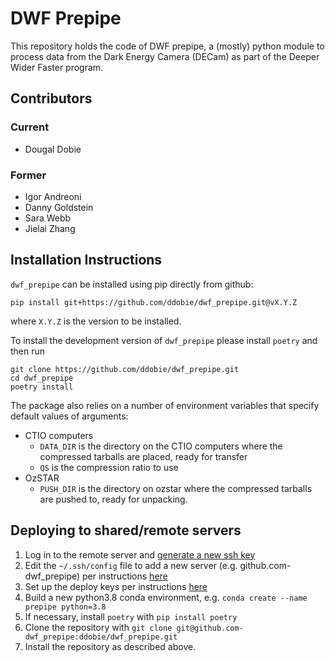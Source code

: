 # DWF Prepipe

This repository holds the code of DWF prepipe, a (mostly) python module to process data from the Dark Energy Camera (DECam) as part of the Deeper Wider Faster program.

## Contributors
### Current

* Dougal Dobie

### Former
* Igor Andreoni
* Danny Goldstein
* Sara Webb
* Jielai Zhang

## Installation Instructions
`dwf_prepipe` can be installed using pip directly from github:
```
pip install git+https://github.com/ddobie/dwf_prepipe.git@vX.Y.Z
```
where `X.Y.Z` is the version to be installed.

To install the development version of `dwf_prepipe` please install `poetry` and then run
```
git clone https://github.com/ddobie/dwf_prepipe.git
cd dwf_prepipe
poetry install
```

The package also relies on a number of environment variables that specify default values of arguments:
* CTIO computers
  * `DATA_DIR` is the directory on the CTIO computers where the compressed tarballs are placed, ready for transfer
  * `QS` is the compression ratio to use
* OzSTAR
  * `PUSH_DIR` is the directory on ozstar where the compressed tarballs are pushed to, ready for unpacking.

## Deploying to shared/remote servers
1. Log in to the remote server and [generate a new ssh key](https://docs.github.com/en/authentication/connecting-to-github-with-ssh/generating-a-new-ssh-key-and-adding-it-to-the-ssh-agent#generating-a-new-ssh-key)
2. Edit the `~/.ssh/config` file to add a new server (e.g. github.com-dwf_prepipe) per instructions [here](https://docs.github.com/en/developers/overview/managing-deploy-keys#using-multiple-repositories-on-one-server)
3. Set up the deploy keys per instructions [here](https://docs.github.com/en/developers/overview/managing-deploy-keys#deploy-keys)
4. Build a new python3.8 conda environment, e.g. `conda create --name prepipe python=3.8`
5. If necessary, install `poetry` with `pip install poetry`
6. Clone the repository with `git clone git@github.com-dwf_prepipe:ddobie/dwf_prepipe.git`
7. Install the repository as described above.
